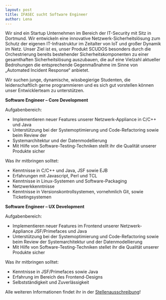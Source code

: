 ```yaml
---
layout: post
title: IFASEC sucht Software Engineer
author: Lena
---
```


Wir sind ein Startup Unternehmen im Bereich der IT-Security mit Sitz in Dortmund. Wir entwickeln
eine innovative Netzwerk-Sicherheitslösung zum Schutz der eigenen IT-Infrastruktur im Zeitalter
von IoT und großer Dynamik im Netz. Unser Ziel ist es, unser Produkt SCUDOS besonders durch die
Orchestrierung bereits bestehender Sicherheitskomponenten zu einer gesamthaften
Sicherheitslösung auszubauen, die auf eine Vielzahl aktueller Bedrohungen die entsprechende
Gegenmaßnahme im Sinne von „Automated Incident Response“ anbietet.

Wir suchen junge, dynamische, wissbegierige Studenten, die leidenschaftlich gerne programmieren und es sich
gut vorstellen können unser Entwicklerteam zu unterstützen.

**Software Engineer – Core Development**

Aufgabenbereich:

* Implementieren neuer Features unserer Netzwerk-Appliance in C/C++ und Java
* Unterstützung bei der Systemoptimierung und Code-Refactoring sowie beim Review der
* Systemarchitektur und der Datenmodellierung
* Mit Hilfe von Software-Testing-Techniken stellt ihr die Qualität unserer Produkte sicher


Was ihr mitbringen solltet:

* Kenntnisse in C/C++ und Java, JSF sowie EJB
* Erfahrungen mit Javascript, Perl und TCL
* Kenntnisse in Linux-Systemen und Software-Packaging
* Netzwerkkenntnisse
* Kenntnisse in Versionskontrollsystemen, vornehmlich Git, sowie Ticketingsystemen


**Software Engineer – UX Development**

Aufgabenbereich:

* Implementieren neuer Features im Frontend unserer Netzwerk-Appliance JSF/Primefaces und Java
* Unterstützung bei der Systemoptimierung und Code-Refactoring sowie beim Review der Systemarchitektur und der Datenmodellierung
* Mit Hilfe von Software-Testing-Techniken stellet ihr die Qualität unserer Produkte sicher

Was ihr mitbringen solltet:

* Kenntnisse in JSF/Primefaces sowie Java
* Erfahrung im Bereich des Frontend-Designs
* Selbstständigkeit und Zuverlässigkeit


Alle weiteren Informationen findet ihr in der [Stellenausschreibung](dokumente/ausschreibungen_jobboerse/2017-12-20_ifasec.pdf)!
